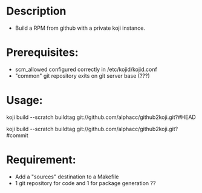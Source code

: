 Description
===========
   * Build a RPM from github with a private koji instance.
 
Prerequisites:
==============
   * scm_allowed configured correctly in /etc/kojid/kojid.conf
   * "common" git repository exits on git server base (???)

Usage:
======

koji build --scratch buildtag git://github.com/alphacc/github2koji.git?#HEAD

koji build --scratch buildtag git://github.com/alphacc/github2koji.git?#commit

Requirement:
============
   * Add a "sources" destination to a Makefile
   * 1 git repository for code and 1 for package generation ??
